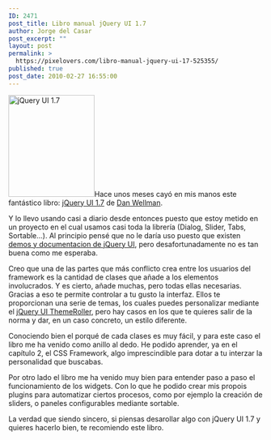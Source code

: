 ```yaml
---
ID: 2471
post_title: Libro manual jQuery UI 1.7
author: Jorge del Casar
post_excerpt: ""
layout: post
permalink: >
  https://pixelovers.com/libro-manual-jquery-ui-17-525355/
published: true
post_date: 2010-02-27 16:55:00
---
```

<img class=" alignleft" title="jQuery UI 1.7" src="/app/uploads/sites/7/2010/02/525355-224508.jpg" alt="jQuery UI 1.7" width="170" height="201" />Hace unos meses cayó en mis manos este fantástico libro: <a title="Libro jQuery UI 1.7" href="http://www.packtpub.com/user-interface-library-for-jquery-ui-1-7" target="_blank">jQuery UI 1.7</a> de <a title="Dan Wellman" href="http://www.danwellman.co.uk/" target="_blank">Dan Wellman</a>.

Y lo llevo usando casi a diario desde entonces puesto que estoy metido en un proyecto en el cual usamos casi toda la librería (Dialog, Slider, Tabs, Sortable...). Al principio pensé que no le daría uso puesto que existen <a title="Demos y Documentación de jQuery UI 1.7" href="http://jqueryui.com/demos/" target="_blank">demos y documentacion de jQuery UI</a>, pero desafortunadamente no es tan buena como me esperaba.

<!--more-->Creo que una de las partes que más conflicto crea entre los usuarios del framework es la cantidad de clases que añade a los elementos involucrados. Y es cierto, añade muchas, pero todas ellas necesarias. Gracias a eso te permite controlar a tu gusto la interfaz. Ellos te proporcionan una serie de temas, los cuales puedes personalizar mediante el <a title="jQuery UI ThemeRoller" href="http://jqueryui.com/themeroller/" target="_blank">jQuery UI ThemeRoller</a>, pero hay casos en los que te quieres salir de la norma y dar, en un caso concreto, un estilo diferente.

Conociendo bien el porqué de cada clases es muy fácil, y para este caso el libro me ha venido como anillo al dedo. He podido aprender, ya en el capítulo 2, el CSS Framework, algo imprescindible para dotar a tu interzar la personalidad que buscabas.

Por otro lado el libro me ha venido muy bien para entender paso a paso el funcionamiento de los widgets. Con lo que he podido crear mis propois plugins para automatizar ciertos procesos, como por ejemplo la creación de sliders, o paneles configurables mediante sortable.

La verdad que siendo sincero, si piensas desarollar algo con jQuery UI 1.7 y quieres hacerlo bien, te recomiendo este libro.